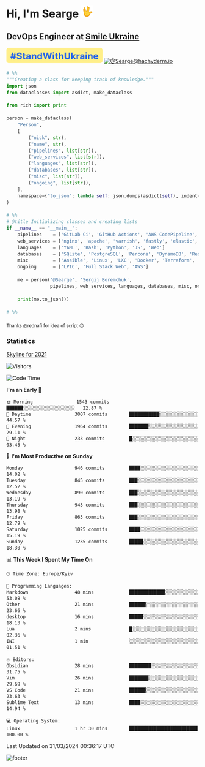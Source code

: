 # Hi, I'm Searge <img src="images/vulcan.webp" style="display: inline-block; margin: 0; height: 2rem" alt="Vulcan salute" />

## DevOps Engineer at [Smile Ukraine](https://smile-ukraine.com/en)

[![Stand With Ukraine](https://raw.githubusercontent.com/vshymanskyy/StandWithUkraine/main/badges/StandWithUkraine.svg)](https://stand-with-ukraine.pp.ua)
<a rel="me" href="https://hachyderm.io/@Searge">![@Searge@hachyderm.io](https://img.shields.io/badge/-@Searge-%232B90D9?logo=mastodon&logoColor=white)</a>

```python
# %%
"""Creating a class for keeping track of knowledge."""
import json
from dataclasses import asdict, make_dataclass

from rich import print

person = make_dataclass(
    "Person",
    [
        ("nick", str),
        ("name", str),
        ("pipelines", list[str]),
        ("web_services", list[str]),
        ("languages", list[str]),
        ("databases", list[str]),
        ("misc", list[str]),
        ("ongoing", list[str]),
    ],
    namespace={"to_json": lambda self: json.dumps(asdict(self), indent=4)},
)

# %%
# @title Initializing classes and creating lists
if __name__ == "__main__":
    pipelines    = ['GitLab Ci', 'GitHub Actions', 'AWS CodePipeline', 'Jenkins']
    web_services = ['nginx', 'apache', 'varnish', 'fastly', 'elastic', 'solr']
    languages    = ['YAML', 'Bash', 'Python', 'JS', 'Web']
    databases    = ['SQLite', 'PostgreSQL', 'Percona', 'DynamoDB', 'Redis']
    misc         = ['Ansible', 'Linux', 'LXC', 'Docker', 'Terraform', 'AWS']
    ongoing      = ['LPIC', 'Full Stack Web', 'AWS']

    me = person('@Searge', 'Sergij Boremchuk',
                pipelines, web_services, languages, databases, misc, ongoing)

    print(me.to_json())

# %%

```

<sub>Thanks @rednafi for idea of script :wink:</sub>

### Statistics

[Skyline for 2021](https://skyline.github.com/Searge/2021)

![Visitors](https://komarev.com/ghpvc/?username=searge&label=Profile%20views&color=0e75b6&style=flat) 
<!--START_SECTION:waka-->
![Code Time](http://img.shields.io/badge/Code%20Time-2%2C448%20hrs%2021%20mins-blue)

**I'm an Early 🐤** 

```text
🌞 Morning                1543 commits        ██████░░░░░░░░░░░░░░░░░░░   22.87 % 
🌆 Daytime                3007 commits        ███████████░░░░░░░░░░░░░░   44.57 % 
🌃 Evening                1964 commits        ███████░░░░░░░░░░░░░░░░░░   29.11 % 
🌙 Night                  233 commits         █░░░░░░░░░░░░░░░░░░░░░░░░   03.45 % 
```
📅 **I'm Most Productive on Sunday** 

```text
Monday                   946 commits         ████░░░░░░░░░░░░░░░░░░░░░   14.02 % 
Tuesday                  845 commits         ███░░░░░░░░░░░░░░░░░░░░░░   12.52 % 
Wednesday                890 commits         ███░░░░░░░░░░░░░░░░░░░░░░   13.19 % 
Thursday                 943 commits         ███░░░░░░░░░░░░░░░░░░░░░░   13.98 % 
Friday                   863 commits         ███░░░░░░░░░░░░░░░░░░░░░░   12.79 % 
Saturday                 1025 commits        ████░░░░░░░░░░░░░░░░░░░░░   15.19 % 
Sunday                   1235 commits        █████░░░░░░░░░░░░░░░░░░░░   18.30 % 
```


📊 **This Week I Spent My Time On** 

```text
🕑︎ Time Zone: Europe/Kyiv

💬 Programming Languages: 
Markdown                 48 mins             █████████████░░░░░░░░░░░░   53.08 % 
Other                    21 mins             ██████░░░░░░░░░░░░░░░░░░░   23.66 % 
desktop                  16 mins             █████░░░░░░░░░░░░░░░░░░░░   18.13 % 
Lua                      2 mins              █░░░░░░░░░░░░░░░░░░░░░░░░   02.36 % 
INI                      1 min               ░░░░░░░░░░░░░░░░░░░░░░░░░   01.51 % 

🔥 Editors: 
Obsidian                 28 mins             ████████░░░░░░░░░░░░░░░░░   31.75 % 
Vim                      26 mins             ███████░░░░░░░░░░░░░░░░░░   29.69 % 
VS Code                  21 mins             ██████░░░░░░░░░░░░░░░░░░░   23.63 % 
Sublime Text             13 mins             ████░░░░░░░░░░░░░░░░░░░░░   14.94 % 

💻 Operating System: 
Linux                    1 hr 30 mins        █████████████████████████   100.00 % 
```


 Last Updated on 31/03/2024 00:36:17 UTC
<!--END_SECTION:waka-->

![footer](https://capsule-render.vercel.app/api?type=waving&color=gradient&customColorList=14,21&height=82&section=footer)
